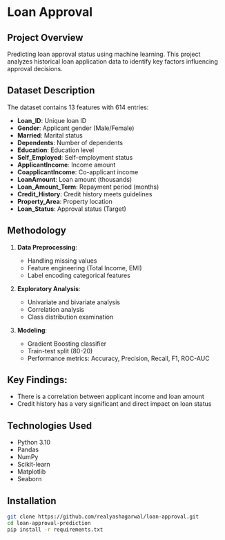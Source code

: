 # Loan Approval

## Project Overview
Predicting loan approval status using machine learning. This project analyzes historical loan application data to identify key factors influencing approval decisions.

## Dataset Description
The dataset contains 13 features with 614 entries:
- **Loan_ID**: Unique loan ID
- **Gender**: Applicant gender (Male/Female)
- **Married**: Marital status
- **Dependents**: Number of dependents
- **Education**: Education level
- **Self_Employed**: Self-employment status
- **ApplicantIncome**: Income amount
- **CoapplicantIncome**: Co-applicant income
- **LoanAmount**: Loan amount (thousands)
- **Loan_Amount_Term**: Repayment period (months)
- **Credit_History**: Credit history meets guidelines
- **Property_Area**: Property location
- **Loan_Status**: Approval status (Target)

## Methodology
1. **Data Preprocessing**:
   - Handling missing values
   - Feature engineering (Total Income, EMI)
   - Label encoding categorical features

2. **Exploratory Analysis**:
   - Univariate and bivariate analysis
   - Correlation analysis
   - Class distribution examination

3. **Modeling**:
   - Gradient Boosting classifier
   - Train-test split (80-20)
   - Performance metrics: Accuracy, Precision, Recall, F1, ROC-AUC

## Key Findings:
   - There is a correlation between applicant income and loan amount
   - Credit history has a very significant and direct impact on loan status
## Technologies Used
- Python 3.10
- Pandas
- NumPy
- Scikit-learn
- Matplotlib
- Seaborn

## Installation
```bash
git clone https://github.com/realyashagarwal/loan-approval.git
cd loan-approval-prediction
pip install -r requirements.txt
